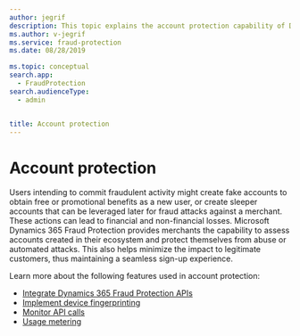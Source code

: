 ```yaml
---
author: jegrif
description: This topic explains the account protection capability of Dynamics 365 Fraud Protection.
ms.author: v-jegrif
ms.service: fraud-protection
ms.date: 08/28/2019

ms.topic: conceptual
search.app: 
  - FraudProtection
search.audienceType:
  - admin


title: Account protection
---
```


# Account protection

Users intending to commit fraudulent activity might create fake accounts to obtain free or promotional benefits as a new user, or create sleeper accounts that can be leveraged later for fraud attacks against a merchant. These actions can lead to financial and non-financial losses. Microsoft Dynamics 365 Fraud Protection provides merchants the capability to assess accounts created in their ecosystem and protect themselves from abuse or automated attacks. This also helps minimize the impact to legitimate customers, thus maintaining a seamless sign-up experience. 

Learn more about the following features used in account protection:

- [Integrate Dynamics 365 Fraud Protection APIs](integrate-real-time-api.md)
- [Implement device fingerprinting](device-fingerprinting.md)
- [Monitor API calls](monitoring.md)
- [Usage metering](metering.md)
